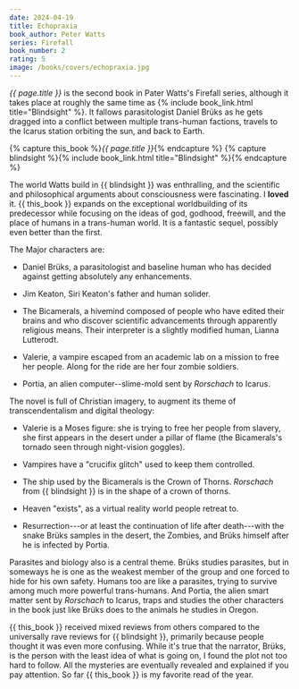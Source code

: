```yaml
---
date: 2024-04-19
title: Echopraxia
book_author: Peter Watts
series: Firefall
book_number: 2
rating: 5
image: /books/covers/echopraxia.jpg
---
```


<cite class="book-title">{{ page.title }}</cite> is the second book in Pater
Watts's Firefall series, although it takes place at roughly the same time as
{% include book_link.html title="Blindsight" %}. It fallows parasitologist
Daniel Brüks as he gets dragged into a conflict between multiple trans-human
factions, travels to the Icarus station orbiting the sun, and back to Earth.

{% capture this_book %}<cite class="book-title">{{ page.title }}</cite>{% endcapture %}
{% capture blindsight %}{% include book_link.html title="Blindsight" %}{% endcapture %}

The world Watts build in {{ blindsight }} was enthralling, and the scientific
and philosophical arguments about consciousness were fascinating. I **loved**
it. {{ this_book }} expands on the exceptional worldbuilding of its
predecessor while focusing on the ideas of god, godhood, freewill, and the
place of humans in a trans-human world. It is a fantastic sequel, possibly
even better than the first.

The Major characters are:

- Daniel Brüks, a parasitologist and baseline human who has decided against
  getting absolutely any enhancements.

- Jim Keaton, Siri Keaton's father and human solider.

- The Bicamerals, a hivemind composed of people who have edited their brains
  and who discover scientific advancements through apparently religious means.
  Their interpreter is a slightly modified human, Lianna Lutterodt.

- Valerie, a vampire escaped from an academic lab on a mission to free her
  people. Along for the ride are her four zombie soldiers.

- Portia, an alien computer--slime-mold sent by _Rorschach_ to Icarus.

The novel is full of Christian imagery, to augment its theme of
transcendentalism and digital theology:

- Valerie is a Moses figure: she is trying to free her people from slavery,
  she first appears in the desert under a pillar of flame (the Bicamerals's
  tornado seen through night-vision goggles).

- Vampires have a "crucifix glitch" used to keep them controlled.

- The ship used by the Bicamerals is the Crown of Thorns. _Rorschach_ from {{
  blindsight }} is in the shape of a crown of thorns.

- Heaven "exists", as a virtual reality world people retreat to.

- Resurrection---or at least the continuation of life after death---with the
snake Brüks samples in the desert, the Zombies, and Brüks himself after he is
infected by Portia.

Parasites and biology also is a central theme. Brüks studies parasites, but in
someways he is one as the weakest member of the group and one forced to hide
for his own safety. Humans too are like a parasites, trying to survive among
much more powerful trans-humans. And Portia, the alien smart matter sent by
_Rorschach_ to Icarus, traps and studies the other characters in the book just
like Brüks does to the animals he studies in Oregon.

{{ this_book }} received mixed reviews from others compared to the universally
rave reviews for {{ blindsight }}, primarily because people thought it was
even more confusing. While it's true that the narrator, Brüks, is the person
with the least idea of what is going on, I found the plot not too hard to
follow. All the mysteries are eventually revealed and explained if you pay
attention. So far {{ this_book }} is my favorite read of the year.
